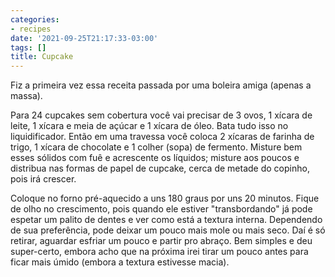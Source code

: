 ```yaml
---
categories:
- recipes
date: '2021-09-25T21:17:33-03:00'
tags: []
title: Cupcake
---
```


Fiz a primeira vez essa receita passada por uma boleira amiga (apenas a massa).

Para 24 cupcakes sem cobertura você vai precisar de 3 ovos, 1 xícara de leite, 1 xícara e meia de açúcar e 1 xícara de óleo. Bata tudo isso no liquidificador. Então em uma travessa você coloca 2 xícaras de farinha de trigo, 1 xícara de chocolate e 1 colher (sopa) de fermento. Misture bem esses sólidos com fuê e acrescente os líquidos; misture aos poucos e distribua nas formas de papel de cupcake, cerca de metade do copinho, pois irá crescer.

Coloque no forno pré-aquecido a uns 180 graus por uns 20 minutos. Fique de olho no crescimento, pois quando ele estiver "transbordando" já pode espetar um palito de dentes e ver como está a textura interna. Dependendo de sua preferência, pode deixar um pouco mais mole ou mais seco. Daí é só retirar, aguardar esfriar um pouco e partir pro abraço. Bem simples e deu super-certo, embora acho que na próxima irei tirar um pouco antes para ficar mais úmido (embora a textura estivesse macia).